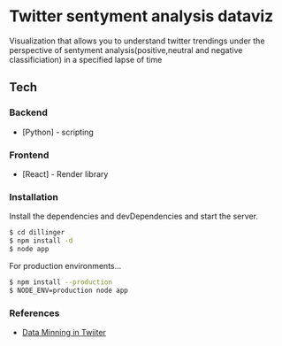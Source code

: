 # Twitter sentyment analysis dataviz

Visualization that allows you to understand twitter trendings under the perspective of sentyment analysis(positive,neutral and negative classificiation) in a specified lapse of time
## Tech
### Backend

* [Python] - scripting

### Frontend

* [React] - Render library

### Installation

Install the dependencies and devDependencies and start the server.

```sh
$ cd dillinger
$ npm install -d
$ node app
```

For production environments...

```sh
$ npm install --production
$ NODE_ENV=production node app
```

### References

* [Data Minning in Twiiter](https://marcobonzanini.com/2015/03/02/mining-twitter-data-with-python-part-1/)
